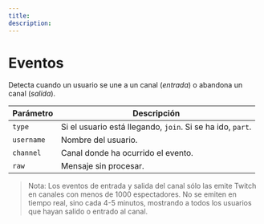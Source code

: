 ```yaml
---
title:
description:
---
```


# Eventos

Detecta cuando un usuario se une a un canal (*entrada*) o abandona un canal (*salida*).

| Parámetro | Descripción |
|-|-|
| `type` | Si el usuario está llegando, `join`. Si se ha ido, `part`. |
| `username` | Nombre del usuario. |
| `channel` | Canal donde ha ocurrido el evento. |
| `raw` | Mensaje sin procesar. |

> Nota: Los eventos de entrada y salida del canal sólo las emite Twitch en canales con menos de 1000 espectadores. No se emiten en tiempo real, sino cada 4-5 minutos, mostrando a todos los usuarios que hayan salido o entrado al canal.
